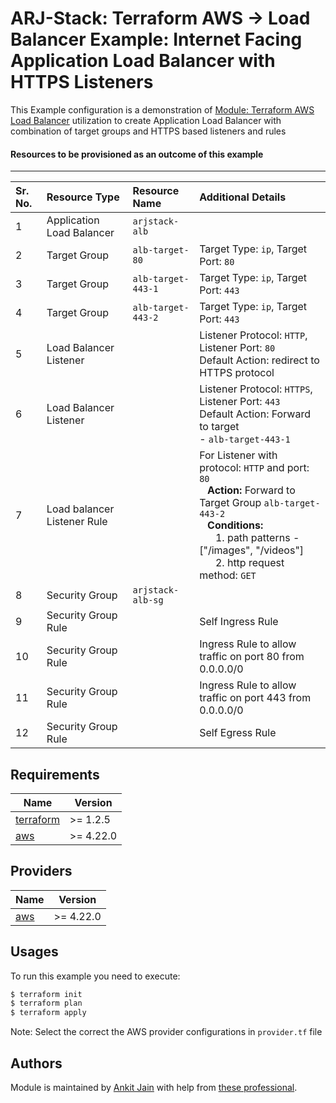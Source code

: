 # ARJ-Stack: Terraform AWS -> Load Balancer Example: Internet Facing Application Load Balancer with HTTPS Listeners

This Example configuration is a demonstration of [Module: Terraform AWS Load Balancer](https://github.com/arjstack/terraform-aws-load-balancer) utilization to create Application Load Balancer with combination of target groups and HTTPS based listeners and rules

#### Resources to be provisioned as an outcome of this example
---

| Sr. No. | Resource Type | Resource Name | Additional Details |
|:------|:------|:------|:------|
| 1 | Application Load Balancer | `arjstack-alb` |  |
| 2 | Target Group | `alb-target-80` | Target Type: `ip`, Target Port: `80` |
| 3 | Target Group | `alb-target-443-1` | Target Type: `ip`, Target Port: `443` |
| 4 | Target Group | `alb-target-443-2` | Target Type: `ip`, Target Port: `443` |
| 5 | Load Balancer Listener |  | Listener Protocol: `HTTP`, Listener Port: `80`<br>Default Action: redirect to HTTPS protocol |
| 6 | Load Balancer Listener |  | Listener Protocol: `HTTPS`, Listener Port: `443`<br>Default Action: Forward to target <br>- `alb-target-443-1` |
| 7 | Load balancer Listener Rule |  | For Listener with protocol: `HTTP` and port: `80`<br>&nbsp;&nbsp;&nbsp;<b>Action:</b> Forward to Target Group `alb-target-443-2`<br>&nbsp;&nbsp;&nbsp;<b>Conditions:</b><br>&nbsp;&nbsp;&nbsp;&nbsp;&nbsp;&nbsp;1. path patterns - ["/images", "/videos"]<br>&nbsp;&nbsp;&nbsp;&nbsp;&nbsp;&nbsp;2. http request method: `GET` |
| 8 | Security Group | `arjstack-alb-sg` |  |
| 9 | Security Group Rule |  | Self Ingress Rule |
| 10 | Security Group Rule |  | Ingress Rule to allow traffic on port 80 from 0.0.0.0/0 |
| 11 | Security Group Rule |  | Ingress Rule to allow traffic on port 443 from 0.0.0.0/0 |
| 12 | Security Group Rule |  | Self Egress Rule |

## Requirements

| Name | Version |
|------|---------|
| <a name="requirement_terraform"></a> [terraform](#requirement\_terraform) | >= 1.2.5 |
| <a name="requirement_aws"></a> [aws](#requirement\_aws) | >= 4.22.0 |

## Providers

| Name | Version |
|------|---------|
| <a name="provider_aws"></a> [aws](#provider\_aws) | >= 4.22.0 |

## Usages

To run this example you need to execute:

```bash
$ terraform init
$ terraform plan
$ terraform apply
```

Note: Select the correct the AWS provider configurations in `provider.tf` file

## Authors

Module is maintained by [Ankit Jain](https://github.com/ankit-jn) with help from [these professional](https://github.com/arjstack/terraform-aws-examples/graphs/contributors).
